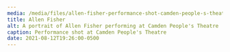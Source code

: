 ```yaml
---
media: /media/files/allen-fisher-performance-shot-camden-people-s-theatre-170012.jpeg
title: Allen Fisher
alt: A portrait of Allen Fisher performing at Camden People's Theatre
caption: Performance shot at Camden People's Theatre
date: 2021-08-12T19:26:00-0500
---
```

